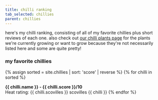 ```yaml
---
title: chilli ranking
tab_selected: chillies
parent: chillies
---
```

here's my chilli ranking, consisting of all of my favorite chillies plus short reviews of each one. also check out <a href="/chillies/plants.html">our chilli plants page</a> for the plants we're currently growing or want to grow because they're not necessarily listed here and some are quite pretty!

### my favorite chillies

{% assign sorted = site.chillies | sort: 'score' | reverse %}
{% for chilli in sorted %}
<h4 style="margin: 0">{{ chilli.name }} - {{ chilli.score }}/10</h4>
Heat rating: {{ chilli.scovilles }} scovilles
{{ chilli }}
{% endfor %}
